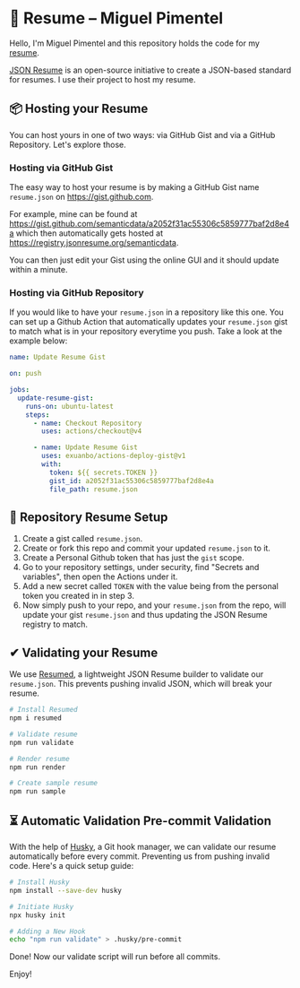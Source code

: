 # 📄 Resume – Miguel Pimentel

Hello, I'm Miguel Pimentel and this repository holds the code for my [resume](https://registry.jsonresume.org/semanticdata).

[JSON Resume](https://jsonresume.org/) is an open-source initiative to create a JSON-based standard for resumes. I use their project to host my resume.

## 📦 Hosting your Resume

You can host yours in one of two ways: via GitHub Gist and via a GitHub Repository. Let's explore those.

### Hosting via GitHub Gist

The easy way to host your resume is by making a GitHub Gist name `resume.json` on <https://gist.github.com>.

For example, mine can be found at <https://gist.github.com/semanticdata/a2052f31ac55306c5859777baf2d8e4a> which then automatically gets hosted at <https://registry.jsonresume.org/semanticdata>.

You can then just edit your Gist using the online GUI and it should update within a minute.

### Hosting via GitHub Repository

If you would like to have your `resume.json` in a repository like this one. You can set up a Github Action that automatically updates your `resume.json` gist to match what is in your repository everytime you push. Take a look at the example below:

```yml
name: Update Resume Gist

on: push

jobs:
  update-resume-gist:
    runs-on: ubuntu-latest
    steps:
      - name: Checkout Repository
        uses: actions/checkout@v4

      - name: Update Resume Gist
        uses: exuanbo/actions-deploy-gist@v1
        with:
          token: ${{ secrets.TOKEN }}
          gist_id: a2052f31ac55306c5859777baf2d8e4a
          file_path: resume.json

```

## 🚩 Repository Resume Setup

1. Create a gist called `resume.json`.
2. Create or fork this repo and commit your updated `resume.json` to it.
3. Create a Personal Github token that has just the `gist` scope.
4. Go to your repository settings, under security, find "Secrets and variables", then open the Actions under it.
5. Add a new secret called `TOKEN` with the value being from the personal token you created in in step 3.
6. Now simply push to your repo, and your `resume.json` from the repo, will update your gist `resume.json` and thus updating the JSON Resume registry to match.

## ✔ Validating your Resume

We use [Resumed](https://www.npmjs.com/package/resumed), a lightweight JSON Resume builder to validate our `resume.json`. This prevents pushing invalid JSON, which will break your resume.

```sh
# Install Resumed
npm i resumed

# Validate resume
npm run validate

# Render resume
npm run render

# Create sample resume
npm run sample
```

## ⏳ Automatic Validation Pre-commit Validation

With the help of [Husky](https://typicode.github.io/husky/), a Git hook manager, we can validate our resume automatically before every commit. Preventing us from pushing invalid code. Here's a quick setup guide:

```sh
# Install Husky
npm install --save-dev husky

# Initiate Husky
npx husky init

# Adding a New Hook
echo "npm run validate" > .husky/pre-commit
```

Done! Now our validate script will run before all commits.

Enjoy!
